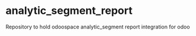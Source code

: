 # analytic_segment_report
Repository to hold odoospace analytic_segment report integration for odoo
